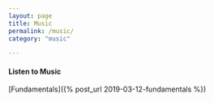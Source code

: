 ```yaml
---
layout: page
title: Music
permalink: /music/
category: "music"

---
```


<h4>Listen to Music</h4>
[Fundamentals]({% post_url 2019-03-12-fundamentals %})<br />
